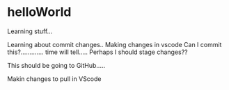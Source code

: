 # helloWorld
Learning stuff...

Learning about commit changes..
Making changes in vscode
Can I commit this?.............
time will tell.....
Perhaps I should stage changes??

This should be going to GitHub.....

Makin changes to pull in VScode
